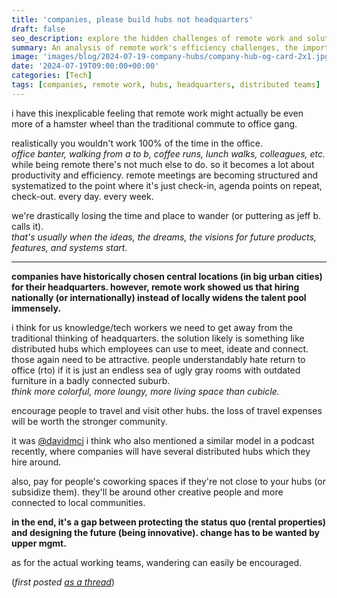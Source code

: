 ```yaml
---
title: 'companies, please build hubs not headquarters'
draft: false
seo_description: explore the hidden challenges of remote work and solutions for the future of workplace dynamics. this post examines the potential downsides of remote work efficiency, the importance of 'wandering' for creativity, and proposes a revolutionary approach to distributed work hubs. discover how companies can foster community, creativity, and work-life balance in the evolving landscape of remote and hybrid work models.
summary: An analysis of remote work's efficiency challenges, the importance of unstructured time for innovation, and proposals for distributed work hubs to balance productivity and creativity.
image: 'images/blog/2024-07-19-company-hubs/company-hub-og-card-2x1.jpg'
date: '2024-07-19T09:00:00+00:00'
categories: [Tech]
tags: [companies, remote work, hubs, headquarters, distributed teams]
---
```


i have this inexplicable feeling that remote work might actually be even more of a hamster wheel than the traditional commute to office gang.

realistically you wouldn't work 100% of the time in the office.  
_office banter, walking from a to b, coffee runs, lunch walks, colleagues, etc._  
while being remote there's not much else to do. so it becomes a lot about productivity and efficiency. remote meetings are becoming structured and systematized to the point where it's just check-in, agenda points on repeat, check-out. every day. every week.

we're drastically losing the time and place to wander (or puttering as jeff b. calls it).  
_that's usually when the ideas, the dreams, the visions for future products, features, and systems start._

---

**companies have historically chosen central locations (in big urban cities) for their headquarters. however, remote work showed us that hiring nationally (or internationally) instead of locally widens the talent pool immensely.**

i think for us knowledge/tech workers we need to get away from the traditional thinking of headquarters. the solution likely is something like distributed hubs which employees can use to meet, ideate and connect.  
those again need to be attractive. people understandably hate return to office (rto) if it is just an endless sea of ugly gray rooms with outdated furniture in a badly connected suburb.  
_think more colorful, more loungy, more living space than cubicle._

encourage people to travel and visit other hubs. the loss of travel expenses will be worth the stronger community.

it was [@davidmcj](https://x.com/davidmcj) i think who also mentioned a similar model in a podcast recently, where companies will have several distributed hubs which they hire around.

also, pay for people's coworking spaces if they're not close to your hubs (or subsidize them). they'll be around other creative people and more connected to local communities.

**in the end, it's a gap between protecting the status quo (rental properties) and designing the future (being innovative). change has to be wanted by upper mgmt.**

as for the actual working teams, wandering can easily be encouraged.

(_first posted [as a thread](https://x.com/FRYTG/status/1814182887136153912)_)
